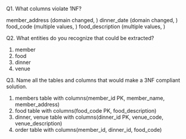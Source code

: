 Q1. What columns violate 1NF?

   member_address (domain changed, )
   dinner_date (domain changed, )
   food_code (multiple values, )
   food_description (multiple values, )

Q2. What entities do you recognize that could be extracted?

   1. member
   2. food
   3. dinner
   4. venue


Q3. Name all the tables and columns that would make a 3NF compliant solution.

1. members table with columns(member_id PK, member_name, member_address) 
2. food table with columns(food_code PK, food_description)
3. dinner, venue table with columns(dinner_id PK, venue_code, venue_description)
4. order table with columns(member_id, dinner_id, food_code)
